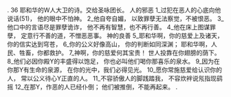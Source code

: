 . 36 
耶和华的W人大卫的诗。交给圣咏团长。 
人的邪恶 
1_过犯在恶人的心底向他说话(51)， 
他的眼中不怕神。 
2_他自夸自媚， 
以致罪孽无法察觉，不被恨恶。 
3_他口中的言语尽是罪孽诡诈， 
他不再有智慧，也不再行善。 
4_他在床上图谋罪孽， 
定意行不善的道，不憎恶恶事。 
神的良善 
5_耶和华啊，你的慈爱上及诸天， 
你的信实达到穹苍， 
6_你的公义好像高山， 
你的判断如同深渊； 
耶和华啊，人民、牲畜，你都救护。 
7_神啊，你的慈爱何其宝贵！ 
世人投靠在你翅膀的荫下。 
8_他们必因你殿Y的丰盛得以饱足， 
你也必叫他们喝你那喜乐的泉水。 
9_因为在你那Y有生命的泉源， 
在你的光中，我们必得见光。 
10_愿你常施慈爱给认识你的人， 
常以公义待心Y正直的人。 
11_不容骄傲人的脚践踏我， 
不容炊袢说氖指现鹞摇 
12_在那Y，作恶的人已经仆倒； 
他们被推倒，不能再起来。 
.